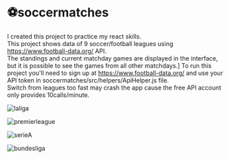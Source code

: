 # ⚽soccermatches
I created this project to practice my react skills.
<br/>
This project shows data of 9 soccer/football leagues using https://www.football-data.org/ API. 
<br/>
The standings and current matchday games are displayed in the interface, but it is possible to see the games from all other matchdays.] To run this project you'll need to sign up at https://www.football-data.org/ and use your API token in soccermatches/src/helpers/ApiHelper.js file.
<br/>
Switch from leagues too fast may crash the app cause the free API account only provides 10calls/minute.
<br/>

![laliga](https://user-images.githubusercontent.com/83065685/148611797-2aad8494-cc7d-4bf6-ad17-b08170df9c23.png)

![premierleague](https://user-images.githubusercontent.com/83065685/148611801-499ab845-dad3-41ad-b6f3-64937fd4ed5d.png)

![serieA](https://user-images.githubusercontent.com/83065685/148611804-d6b0349d-acea-47b4-aac9-343e05526840.png)

![bundesliga](https://user-images.githubusercontent.com/83065685/148611809-03baa0bb-8e0f-49be-9359-14741ed6e2dd.png)
